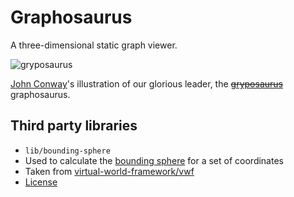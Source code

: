 # Graphosaurus

A three-dimensional static graph viewer.

![gryposaurus](https://upload.wikimedia.org/wikipedia/commons/7/70/Gryposaurus-notabilis_jconway.png)

[John Conway](https://en.wikipedia.org/wiki/User:John.Conway)'s illustration of our glorious leader, the ~~[gryposaurus](https://en.wikipedia.org/wiki/gryposaurus)~~ graphosaurus.

## Third party libraries

* `lib/bounding-sphere`
 * Used to calculate the [bounding sphere](https://en.wikipedia.org/wiki/Minimum_bounding_sphere) for a set of coordinates
 * Taken from [virtual-world-framework/vwf](https://github.com/virtual-world-framework/vwf)
 * [License](https://github.com/virtual-world-framework/vwf/blob/master/LICENSE)
